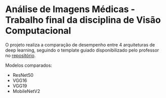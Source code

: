 # Análise de Imagens Médicas - Trabalho final da disciplina de Visão Computacional
O projeto realiza a comparação de desempenho entre 4 arquiteturas de deep learning, seguindo o template guiado disponibilizado pelo professor no [repositório](https://github.com/michelpf/fiap-ml-visao-computacional-analise-imagens-medicas).

Modelos comparados:
* ResNet50
* VGG16
* VGG19
* MobileNetV2